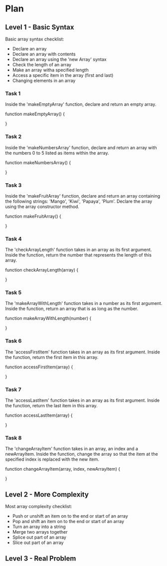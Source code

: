 # Plan

## Level 1 - Basic Syntax

Basic array syntax checklist:

- Declare an array
- Declare an array with contents
- Declare an array using the 'new Array' syntax
- Check the length of an array
- Make an array witha specified length
- Access a specific item in the array (first and last)
- Changing elements in an array

### Task 1

Inside the 'makeEmptyArray' function, declare and return an empty array.

function makeEmptyArray() {

}

### Task 2

Inside the 'makeNumbersArray' function, declare and return an array with the numbers 0 to 5 listed as items within the array.

function makeNumbersArray() {

}

### Task 3

Inside the 'makeFruitArray' function, declare and return an array containing the following strings: 'Mango', 'Kiwi', 'Papaya', 'Plum'. Declare the array using the array constructor method. 

function makeFruitArray() {

}

### Task 4

The 'checkArrayLength' function takes in an array as its first argument. Inside the function, return the number that represents the length of this array.

function checkArrayLength(array) {

}

### Task 5

The 'makeArrayWithLength' function takes in a number as its first argument. Inside the function, return an array that is as long as the number.

function makeArrayWithLength(number) {

}

### Task 6

The 'accessFirstItem' function takes in an array as its first argument. Inside the function, return the first item in this array.

function accessFirstItem(array) {

}

### Task 7

The 'accessLastItem' function takes in an array as its first argument. Inside the function, return the last item in this array.

function accessLastItem(array) {
    
}

### Task 8

The 'changeArrayItem' function takes in an array, an index and a newArrayItem. Inside the function, change the array so that the item at the specified index is replaced with the new item.

function changeArrayItem(array, index, newArrayItem) {

}

## Level 2 - More Complexity

Most array complexity checklist:

- Push or unshift an item on to the end or start of an array
- Pop and shift an item on to the end or start of an array
- Turn an array into a string
- Merge two arrays together
- Splice out part of an array
- Slice out part of an array

## Level 3 - Real Problem